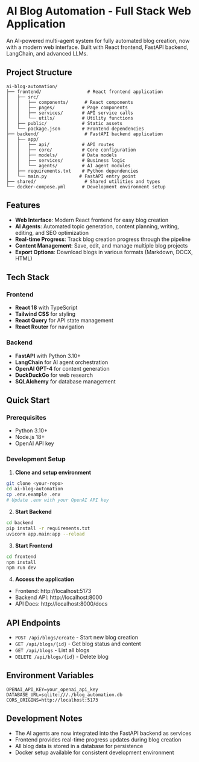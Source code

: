 # AI Blog Automation - Full Stack Web Application

An AI-powered multi-agent system for fully automated blog creation, now with a modern web interface. Built with React frontend, FastAPI backend, LangChain, and advanced LLMs.

## Project Structure

```
ai-blog-automation/
├── frontend/                 # React frontend application
│   ├── src/
│   │   ├── components/      # React components
│   │   ├── pages/          # Page components
│   │   ├── services/       # API service calls
│   │   └── utils/          # Utility functions
│   ├── public/             # Static assets
│   └── package.json        # Frontend dependencies
├── backend/                 # FastAPI backend application
│   ├── app/
│   │   ├── api/            # API routes
│   │   ├── core/           # Core configuration
│   │   ├── models/         # Data models
│   │   ├── services/       # Business logic
│   │   └── agents/         # AI agent modules
│   ├── requirements.txt    # Python dependencies
│   └── main.py            # FastAPI entry point
├── shared/                  # Shared utilities and types
└── docker-compose.yml      # Development environment setup
```

## Features

- **Web Interface**: Modern React frontend for easy blog creation
- **AI Agents**: Automated topic generation, content planning, writing, editing, and SEO optimization
- **Real-time Progress**: Track blog creation progress through the pipeline
- **Content Management**: Save, edit, and manage multiple blog projects
- **Export Options**: Download blogs in various formats (Markdown, DOCX, HTML)

## Tech Stack

### Frontend
- **React 18** with TypeScript
- **Tailwind CSS** for styling
- **React Query** for API state management
- **React Router** for navigation

### Backend
- **FastAPI** with Python 3.10+
- **LangChain** for AI agent orchestration
- **OpenAI GPT-4** for content generation
- **DuckDuckGo** for web research
- **SQLAlchemy** for database management

## Quick Start

### Prerequisites
- Python 3.10+
- Node.js 18+
- OpenAI API key

### Development Setup

1. **Clone and setup environment**
```bash
git clone <your-repo>
cd ai-blog-automation
cp .env.example .env
# Update .env with your OpenAI API key
```

2. **Start Backend**
```bash
cd backend
pip install -r requirements.txt
uvicorn app.main:app --reload
```

3. **Start Frontend**
```bash
cd frontend
npm install
npm run dev
```

4. **Access the application**
- Frontend: http://localhost:5173
- Backend API: http://localhost:8000
- API Docs: http://localhost:8000/docs

## API Endpoints

- `POST /api/blogs/create` - Start new blog creation
- `GET /api/blogs/{id}` - Get blog status and content
- `GET /api/blogs` - List all blogs
- `DELETE /api/blogs/{id}` - Delete blog

## Environment Variables

```env
OPENAI_API_KEY=your_openai_api_key
DATABASE_URL=sqlite:///./blog_automation.db
CORS_ORIGINS=http://localhost:5173
```

## Development Notes

- The AI agents are now integrated into the FastAPI backend as services
- Frontend provides real-time progress updates during blog creation
- All blog data is stored in a database for persistence
- Docker setup available for consistent development environment
